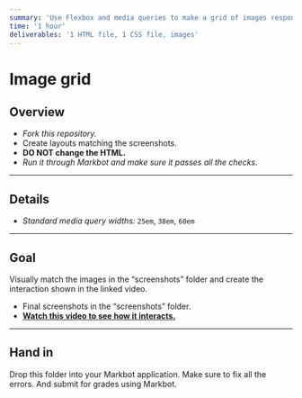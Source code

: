```yaml
---
summary: 'Use Flexbox and media queries to make a grid of images responsive for different screen sizes.'
time: '1 hour'
deliverables: '1 HTML file, 1 CSS file, images'
---
```


# Image grid

## Overview

- *Fork this repository.*
- Create layouts matching the screenshots.
- **DO NOT change the HTML.**
- *Run it through Markbot and make sure it passes all the checks.*

---

## Details

- *Standard media query widths:* `25em`, `38em`, `60em`

---

## Goal

Visually match the images in the “screenshots” folder and create the interaction shown in the linked video.

- Final screenshots in the “screenshots” folder.
- [**Watch this video to see how it interacts.**](https://youtu.be/duZ4uBf9y1Q)

---

## Hand in

Drop this folder into your Markbot application. Make sure to fix all the errors. And submit for grades using Markbot.
